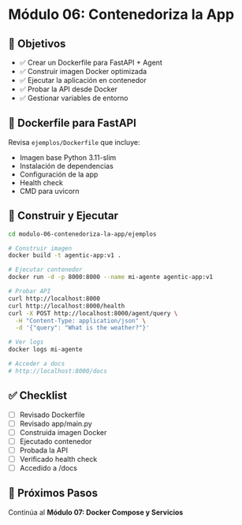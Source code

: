 # Módulo 06: Contenedoriza la App

## 🎯 Objetivos

- ✅ Crear un Dockerfile para FastAPI + Agent
- ✅ Construir imagen Docker optimizada
- ✅ Ejecutar la aplicación en contenedor
- ✅ Probar la API desde Docker
- ✅ Gestionar variables de entorno

## 📖 Dockerfile para FastAPI

Revisa `ejemplos/Dockerfile` que incluye:

- Imagen base Python 3.11-slim
- Instalación de dependencias
- Configuración de la app
- Health check
- CMD para uvicorn

## 🚀 Construir y Ejecutar

```bash
cd modulo-06-contenedoriza-la-app/ejemplos

# Construir imagen
docker build -t agentic-app:v1 .

# Ejecutar contenedor
docker run -d -p 8000:8000 --name mi-agente agentic-app:v1

# Probar API
curl http://localhost:8000
curl http://localhost:8000/health
curl -X POST http://localhost:8000/agent/query \
  -H "Content-Type: application/json" \
  -d '{"query": "What is the weather?"}'

# Ver logs
docker logs mi-agente

# Acceder a docs
# http://localhost:8000/docs
```

## ✅ Checklist

- [ ] Revisado Dockerfile
- [ ] Revisado app/main.py
- [ ] Construida imagen Docker
- [ ] Ejecutado contenedor
- [ ] Probada la API
- [ ] Verificado health check
- [ ] Accedido a /docs

## 🎯 Próximos Pasos

Continúa al **Módulo 07: Docker Compose y Servicios**
